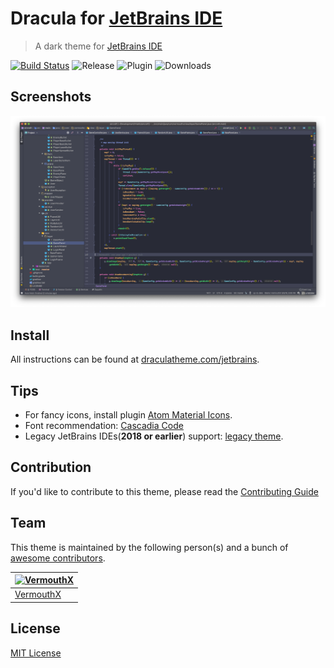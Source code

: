 # Dracula for [JetBrains IDE](https://www.jetbrains.com/)

> A dark theme for [JetBrains IDE](https://www.jetbrains.com/)

[![Build Status](https://dev.azure.com/vermouth7devil/dracula-theme/_apis/build/status/dracula.jetbrains?branchName=master)](https://dev.azure.com/vermouth7devil/dracula-theme/_build/latest?definitionId=2&branchName=master)
![Release](https://img.shields.io/github/release/WhiteVermouth/jetbrains-dracula.svg)
![Plugin](https://img.shields.io/jetbrains/plugin/v/com.vermouthx.idea.svg)
![Downloads](https://img.shields.io/jetbrains/plugin/d/com.vermouthx.idea.svg)

## Screenshots

![Screenshot](./screenshot.png)

## Install

All instructions can be found at [draculatheme.com/jetbrains](https://draculatheme.com/jetbrains).

## Tips

- For fancy icons, install plugin [Atom Material Icons](https://plugins.jetbrains.com/plugin/10044-atom-material-icons/).
- Font recommendation: [Cascadia Code](https://github.com/microsoft/cascadia-code)
- Legacy JetBrains IDEs(**2018 or earlier**) support: [legacy theme](https://github.com/dracula/jetbrains-legacy).

## Contribution

If you'd like to contribute to this theme, please read the [Contributing Guide](./CONTRIBUTING.md)

## Team

This theme is maintained by the following person(s) and a bunch of [awesome contributors](https://github.com/dracula/jetbrains/graphs/contributors).

|[![VermouthX](https://avatars.githubusercontent.com/u/13076049?v=3&s=70)](https://github.com/WhiteVermouth)
|---
|[VermouthX](https://github.com/WhiteVermouth)

## License

[MIT License](./LICENSE)